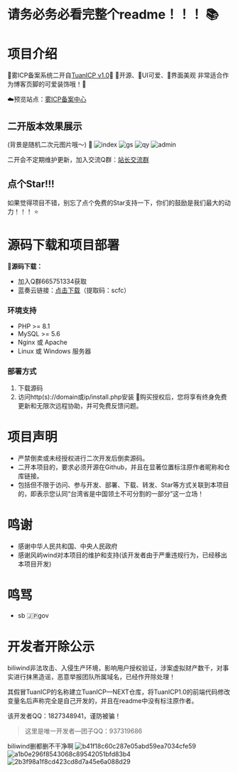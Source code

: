 # 请务必务必看完整个readme！！！ 📚

# 项目介绍
🌠雾ICP备案系统二开自[TuanICP v1.0](https://github.com/yuntuanzi/TuanICP)🌟
💖开源、🩷UI可爱、🩵界面美观
非常适合作为博客页脚的可爱装饰哦！🎈

☁️预览站点：[雾ICP备案中心](https://icp.scfc.top/)

## 二开版本效果展示
(背景是随机二次元图片哦～) 🎨
![index](https://cdn.tulan.cyou/scfc/2025/04/19/view_1.png)
![gs](https://cdn.tulan.cyou/scfc/2025/04/19/view_2.png)
![qy](https://cdn.tulan.cyou/scfc/2025/04/19/view_3.png)
![admin](https://cdn.tulan.cyou/scfc/2025/04/19/view_4.png)

二开会不定期维护更新，加入交流Q群：[站长交流群](https://qm.qq.com/q/itnrafWpXi)

## 点个Star!!!
如果觉得项目不错，别忘了点个免费的Star支持一下，你们的鼓励是我们最大的动力！！！ ⭐️

# 源码下载和项目部署
**🧡源码下载：** 
- 加入Q群665751334获取
- 蓝奏云链接：[点击下载](https://t-bu.cn/b00b4mwnpe)（提取码：scfc）
### 环境支持
- PHP >= 8.1
- MySQL >= 5.6
- Nginx 或 Apache
- Linux 或 Windows 服务器
  
### 部署方式
1. 下载源码
2. 访问http(s)://domain或ip/install.php安装
🩷购买授权后，您将享有终身免费更新和无限次远程协助，并可免费反馈问题。
# 项目声明
- 严禁倒卖或未经授权进行二次开发后倒卖源码。
- 二开本项目的，要求必须开源在Github，并且在显著位置标注原作者昵称和仓库链接。
- 包括但不限于访问、参与开发、部署、下载、转发、Star等方式关联到本项目的，即表示您认同“台湾省是中国领土不可分割的一部分”这一立场！
# 鸣谢
- 感谢中华人民共和国、中央人民政府
- 感谢风屿wind对本项目的维护和支持(该开发者由于严重违规行为，已经移出本项目开发)
# 鸣骂
- sb 🇯🇵gov

# 开发者开除公示
biliwind非法攻击、入侵生产环境，影响用户授权验证，涉案虚拟财产数千，对事实进行抹黑造谣，恶意举报团队所属域名，已经作开除处理！

其假冒TuanICP的名称建立TuanICP—NEXT仓库，将TuanICP1.0的前端代码修改变量名后声称完全是自己开发的，并且在readme中没有标注原作者。

该开发者QQ：1827348941，谨防被骗！

> 这里是唯一开发者—团子QQ：937319686

biliwind删都删不干净啊
![b41f18c60c287e05abd59ea7034cfe59](https://github.com/user-attachments/assets/c755f3ed-95fd-41d5-887d-ca9cb26ec95d)
![a1b0e296f8543068c89542051bfd83b4](https://github.com/user-attachments/assets/79b5a477-b21a-4725-8cf3-7569898cdec7)
![2b3f98a1f8cd423cd8d7a45e6a088d29](https://github.com/user-attachments/assets/a972f3d4-f39f-4768-be66-f950c28ec25a)
